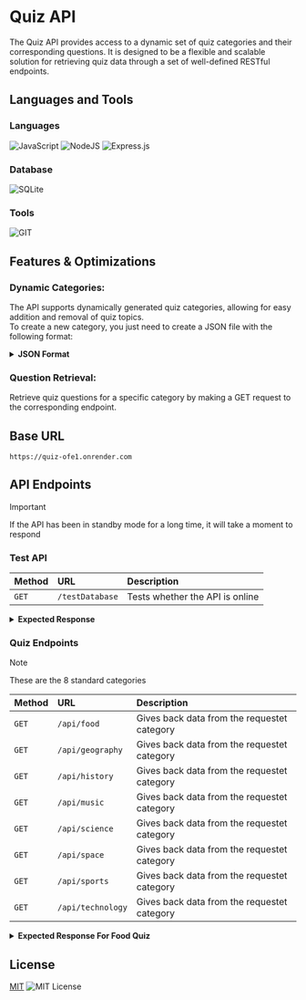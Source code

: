 # Quiz API

The Quiz API provides access to a dynamic set of quiz categories and their corresponding questions. 
It is designed to be a flexible and scalable solution for retrieving quiz data through a set of well-defined RESTful endpoints.

<!--------->

## Languages and Tools

### Languages
![JavaScript](https://img.shields.io/badge/javascript-%23323330.svg?style=for-the-badge&logo=javascript&logoColor=%23F7DF1E)
![NodeJS](https://img.shields.io/badge/node.js-6DA55F?style=for-the-badge&logo=node.js&logoColor=white)
![Express.js](https://img.shields.io/badge/express.js-%23404d59.svg?style=for-the-badge&logo=express&logoColor=%2361DAFB)

### Database
![SQLite](https://img.shields.io/badge/sqlite-%2307405e.svg?style=for-the-badge&logo=sqlite&logoColor=white) 

### Tools
![GIT](https://img.shields.io/badge/Git-fc6d26?style=for-the-badge&logo=git&logoColor=white) 

<!--------->

## Features & Optimizations

### Dynamic Categories:
The API supports dynamically generated quiz categories, allowing for easy addition and removal of quiz topics.<br>
To create a new category, you just need to create a JSON file with the following format:

<details>
  <summary>
    <strong>JSON Format</strong>
  </summary>
  
```
[
    {
        "question": "What is the main ingredient in guacamole?",
        "answer1": "Tomatoes",
        "answer2": "Avocado",
        "answer3": "Onions",
        "answer4": "Cilantro",
        "correct_answer": 2
    }
]
```
</details>

### Question Retrieval:
Retrieve quiz questions for a specific category by making a GET request to the corresponding endpoint.

<!--------->

## Base URL

```
https://quiz-ofe1.onrender.com
```

<!--------->

## API Endpoints

> [!IMPORTANT]
> If the API has been in standby mode for a long time, it will take a moment to respond

### Test API

| **Method** | **URL** | **Description** |
| :-------- | :------- | :------------------------- |
| `GET` | `/testDatabase` | Tests whether the API is online |

<details>
  <summary>
    <strong>Expected Response</strong>
  </summary>

```
{
  "message": "Database is up!"
}
```
</details>


### Quiz Endpoints

> [!NOTE]
> These are the 8 standard categories

| **Method** | **URL** | **Description** |
| :-------- | :------- | :------------------------- |
| `GET` | `/api/food` | Gives back data from the requestet category |
| `GET` | `/api/geography` | Gives back data from the requestet category |
| `GET` | `/api/history` | Gives back data from the requestet category |
| `GET` | `/api/music` | Gives back data from the requestet category |
| `GET` | `/api/science` | Gives back data from the requestet category |
| `GET` | `/api/space` | Gives back data from the requestet category |
| `GET` | `/api/sports` | Gives back data from the requestet category |
| `GET` | `/api/technology` | Gives back data from the requestet category |

<details>
  <summary>
    <strong>Expected Response For Food Quiz</strong>
  </summary>
  
```
{
  "message": "success",
  "data": [
    {
      "id": 1,
      "question": "What is the main ingredient in guacamole?",
      "answer1": "Tomatoes",
      "answer2": "Avocado",
      "answer3": "Onions",
      "answer4": "Cilantro",
      "correct_answer": 2
    },
    {
      "id": 2,
      "question": "Which type of pasta is shaped like small rice grains?",
      "answer1": "Fusilli",
      "answer2": "Orzo",
      "answer3": "Pennerigoni",
      "answer4": "Farfalle",
      "correct_answer": 2
    },
    {
      "id": 3,
      "question": "Which Italian city is famous for its prosciutto and Parmesan cheese?",
      "answer1": "Milan",
      "answer2": "Rome",
      "answer3": "Bologna",
      "answer4": "Naples",
      "correct_answer": 3
    },
    {
      "id": 4,
      "question": "What is the name of the traditional Scottish dish made from sheep's stomach stuffed with minced meat and oats?",
      "answer1": "Haggis",
      "answer2": "Black Pudding",
      "answer3": "Scotch Egg",
      "answer4": "Neeps and Tatties",
      "correct_answer": 1
    },
    {
      "id": 5,
      "question": "Which nut is used to make marzipan?",
      "answer1": "Peanut",
      "answer2": "Almond",
      "answer3": "Cashew",
      "answer4": "Walnut",
      "correct_answer": 2
    },
    {
      "id": 6,
      "question": "What is the national dish of Japan?",
      "answer1": "Sushi",
      "answer2": "Ramen",
      "answer3": "Tempura",
      "answer4": "Sashimi",
      "correct_answer": 1
    },
    {
      "id": 7,
      "question": "Which country is famous for its spicy cuisine, including dishes like kimchi and bulgogi?",
      "answer1": "China",
      "answer2": "Japan",
      "answer3": "South Korea",
      "answer4": "Thailand",
      "correct_answer": 3
    },
    {
      "id": 8,
      "question": "What is the main ingredient in the Mexican dish 'chiles en nogada'?",
      "answer1": "Chicken",
      "answer2": "Pork",
      "answer3": "Beef",
      "answer4": "Poblano peppers",
      "correct_answer": 4
    },
    {
      "id": 9,
      "question": "Which spice is derived from the Crocus sativus flower and is known for its vibrant color?",
      "answer1": "Turmeric",
      "answer2": "Cumin",
      "answer3": "Saffron",
      "answer4": "Paprika",
      "correct_answer": 3
    },
    {
      "id": 10,
      "question": "What is the main ingredient in the Middle Eastern dish 'hummus'?",
      "answer1": "Chickpeas",
      "answer2": "Lentils",
      "answer3": "Black beans",
      "answer4": "Kidney beans",
      "correct_answer": 1
    }
}
```
</details>


## License

[MIT](https://choosealicense.com/licenses/mit/)
![MIT License](https://img.shields.io/badge/License-MIT-green.svg)
